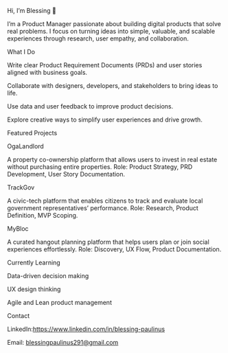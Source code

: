Hi, I’m Blessing 👋

I’m a Product Manager passionate about building digital products that solve real problems.
I focus on turning ideas into simple, valuable, and scalable experiences through research, user empathy, and collaboration.

What I Do

Write clear Product Requirement Documents (PRDs) and user stories aligned with business goals.

Collaborate with designers, developers, and stakeholders to bring ideas to life.

Use data and user feedback to improve product decisions.

Explore creative ways to simplify user experiences and drive growth.

Featured Projects

OgaLandlord

A property co-ownership platform that allows users to invest in real estate without purchasing entire properties.
Role: Product Strategy, PRD Development, User Story Documentation.

TrackGov

A civic-tech platform that enables citizens to track and evaluate local government representatives’ performance.
Role: Research, Product Definition, MVP Scoping.

MyBloc

A curated hangout planning platform that helps users plan or join social experiences effortlessly.
Role: Discovery, UX Flow, Product Documentation.

Currently Learning

Data-driven decision making

UX design thinking

Agile and Lean product management

Contact

LinkedIn:https://www.linkedin.com/in/blessing-paulinus

Email: blessingpaulinus291@gmail.com 
